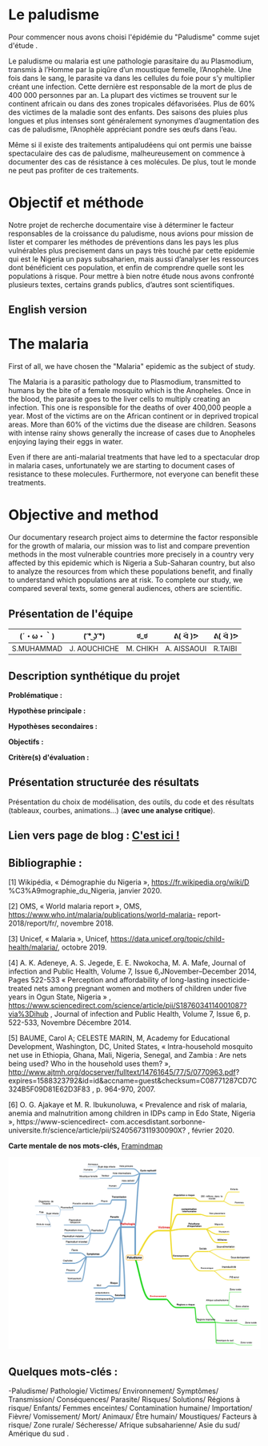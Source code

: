 # Le paludisme

Pour commencer nous avons choisi l'épidémie du "Paludisme" comme sujet d'étude  .

Le paludisme ou malaria est une pathologie parasitaire du au Plasmodium, transmis à l’Homme par la piqûre d’un moustique femelle, l’Anophèle. Une fois dans le sang, le parasite va dans les cellules du foie pour s’y multiplier créant une infection. Cette dernière est responsable de la mort de plus de 400 000 personnes par an. La plupart des victimes se trouvent sur le continent africain ou dans des zones tropicales défavorisées. Plus de 60% des victimes de la maladie sont des enfants. Des saisons des pluies plus longues et plus intenses sont généralement synonymes d’augmentation des cas de
paludisme, l’Anophèle appréciant pondre ses œufs dans l’eau.

Même si il existe des traitements antipaludéens qui ont permis une baisse spectaculaire des cas de paludisme, malheureusement on commence à documenter des cas de résistance à ces molécules. De plus, tout le monde ne peut pas profiter de ces traitements.

#  Objectif et méthode 

Notre projet de recherche documentaire vise à déterminer le facteur responsables de la croissance du paludisme, nous avions pour mission de lister et comparer les méthodes de préventions dans les pays les plus vulnérables plus precisement dans un pays très touché par cette epidemie qui est le Nigeria un pays subsaharien, mais aussi d’analyser les ressources dont bénéficient ces population, et enfin de comprendre quelle sont les populations à risque.
Pour mettre à bien notre étude nous avons confronté plusieurs textes, certains grands publics, d’autres sont scientifiques.

## English version

# The malaria

First of all, we have chosen the "Malaria" epidemic as the subject of study.

The Malaria is a parasitic pathology due to Plasmodium, transmitted to humans by the bite of a female mosquito which is the Anopheles. Once in the blood, the parasite goes to the liver cells to multiply creating an infection. This one is responsible for the deaths of over 400,000 people a year. Most of the victims are on the African continent or in deprived tropical areas. More than 60% of the victims due the disease are children. Seasons with intense rainy shows generally the increase of cases due to Anopheles enjoying laying their eggs in water.

Even if there are anti-malarial treatments that have led to a spectacular drop in malaria cases, unfortunately we are starting to document cases of resistance to these molecules. Furthermore, not everyone can benefit these treatments.

#  Objective and method

Our documentary research project aims to determine the factor responsible for the growth of malaria, our mission was to list and compare prevention methods in the most vulnerable countries more precisely in a country very affected by this epidemic which is Nigeria a Sub-Saharan country, but also to analyze the resources from which these populations benefit, and finally to understand which populations are at risk.
To complete our study, we compared several texts, some general audiences, others are scientific.

## Présentation de l'équipe

|(´・ω・｀)| ( ͡° ͜ʖ ͡°) | ಠ_ಠ | ᕕ( ᐛ )ᕗ |ᕕ( ᐛ )ᕗ |
|-----|--|--|--|--|
| S.MUHAMMAD| J. AOUCHICHE | M. CHIKH  | A. AISSAOUI  | R.TAIBI |


## Description synthétique du projet

**Problématique :** 

**Hypothèse principale :**

**Hypothèses secondaires :** 

**Objectifs :**

**Critère(s) d'évaluation :**

## Présentation structurée des résultats

Présentation du choix de modélisation, des outils, du code et des résultats (tableaux, courbes, animations...) (**avec une analyse critique**).

## Lien vers page de blog : <a href="blog.html"> C'est ici ! </a>

## Bibliographie :
[1] Wikipédia, « Démographie du Nigeria », https://fr.wikipedia.org/wiki/D
%C3%A9mographie_du_Nigeria, janvier 2020.


[2] OMS, « World malaria report », OMS, https://www.who.int/malaria/publications/world-malaria-
report-2018/report/fr/, novembre 2018.


[3] Unicef, « Malaria », Unicef, https://data.unicef.org/topic/child-health/malaria/, octobre 2019.


[4] A. K. Adeneye, A. S. Jegede, E. E. Nwokocha, M. A. Mafe, Journal of infection and Public Health,
Volume 7, Issue 6,JNovember–December 2014, Pages 522-533
« Perception and affordability of long-lasting insecticide-treated nets among pregnant women and
mothers of children under five years in Ogun State, Nigeria » ,
https://www.sciencedirect.com/science/article/pii/S1876034114001087?via%3Dihub , Journal of
infection and Public Health, Volume 7, Issue 6, p. 522-533, Novembre Décembre 2014.


[5] BAUME, Carol A; CELESTE MARIN, M, Academy for Educational Development, Washington, DC,
United States, « Intra-household mosquito net use in Ethiopia, Ghana, Mali, Nigeria, Senegal, and
Zambia : Are nets being used? Who in the household uses them? »,
http://www.ajtmh.org/docserver/fulltext/14761645/77/5/0770963.pdf?
expires=1588323792&id=id&accname=guest&checksum=C08771287CD7C324B5F09D81E62D3F83 ,
p. 964-970, 2007.


[6] O. G. Ajakaye et M. R. Ibukunoluwa, « Prevalence and risk of malaria, anemia and malnutrition
among children in IDPs camp in Edo State, Nigeria », https://www-sciencedirect-
com.accesdistant.sorbonne-universite.fr/science/article/pii/S240567311930090X? , février 2020.


**Carte mentale de nos mots-clés,** <a href="https://framindmap.org/mindmaps/index.html#">Framindmap </a> 

![](image/carte.png)

## Quelques mots-clés :

-Paludisme/ Pathologie/ Victimes/ Environnement/ Symptômes/ Transmission/ Conséquences/ Parasite/ Risques/ Solutions/ Régions à risque/ Enfants/ Femmes enceintes/ Contamination humaine/ Importation/ Fièvre/ Vomissement/ Mort/ Animaux/ Être humain/ Moustiques/ Facteurs à risque/ Zone rurale/ Sécheresse/ Afrique subsaharienne/ Asie du sud/ Amérique du sud .


